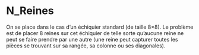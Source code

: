 # N_Reines
On se place dans le cas d’un échiquier standard (de taille 8×8). Le problème est de placer 8 reines sur cet échiquier de telle sorte qu’aucune reine ne peut se faire prendre par une autre (une reine peut capturer toutes les pièces se trouvant sur sa rangée, sa colonne ou
ses diagonales).
